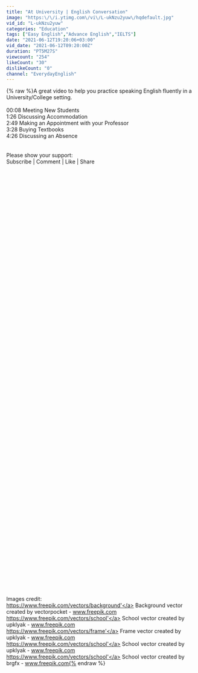 ```yaml
---
title: "At University | English Conversation"
image: "https:\/\/i.ytimg.com\/vi\/L-ukNzu2yuw\/hqdefault.jpg"
vid_id: "L-ukNzu2yuw"
categories: "Education"
tags: ["Easy English","Advance English","IELTS"]
date: "2021-06-12T19:20:06+03:00"
vid_date: "2021-06-12T09:20:00Z"
duration: "PT5M27S"
viewcount: "254"
likeCount: "30"
dislikeCount: "0"
channel: "EverydayEnglish"
---
```

{% raw %}A great video to help you practice speaking English fluently in a University/College setting.<br /><br />00:08 Meeting New Students<br />1:26 Discussing Accommodation <br />2:49 Making an Appointment with your Professor<br />3:28 Buying Textbooks<br />4:26 Discussing an Absence <br /><br /><br />Please show your support:<br />Subscribe | Comment | Like | Share <br /><br /><br /><br /><br /><br /><br /><br /><br /><br /><br /><br /><br /><br /><br /><br /><br /><br /><br /><br /><br /><br /><br /><br /><br /><br /><br /><br /><br /><br /><br /><br /><br /><br /><br /><br /><br /><br /><br /><br /><br /><br /><br /><br /><br /><br /><br /><br /><br /><br /><br /><br /><br /><br /><br /><br /><br /><br /><br /><br /><br /><br /><br /><br /><br /><br /><br /><br />Images credit:<br /><a rel="nofollow" target="blank" href="https://www.freepik.com/vectors/background'">https://www.freepik.com/vectors/background'</a> Background vector created by vectorpocket - www.freepik.com<br /><a rel="nofollow" target="blank" href="https://www.freepik.com/vectors/school'">https://www.freepik.com/vectors/school'</a> School vector created by upklyak - www.freepik.com<br /><a rel="nofollow" target="blank" href="https://www.freepik.com/vectors/frame'">https://www.freepik.com/vectors/frame'</a> Frame vector created by upklyak - www.freepik.com<br /><a rel="nofollow" target="blank" href="https://www.freepik.com/vectors/school'">https://www.freepik.com/vectors/school'</a> School vector created by upklyak - www.freepik.com<br /><a rel="nofollow" target="blank" href="https://www.freepik.com/vectors/school'">https://www.freepik.com/vectors/school'</a> School vector created by brgfx - www.freepik.com{% endraw %}
